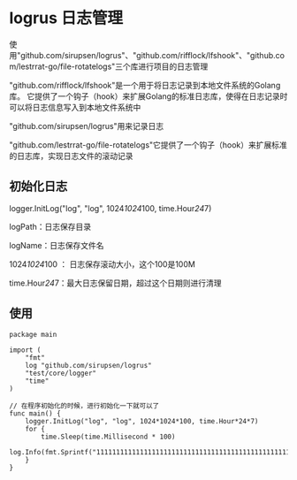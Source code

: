 # logrus 日志管理
使用"github.com/sirupsen/logrus"、"github.com/rifflock/lfshook"、"github.com/lestrrat-go/file-rotatelogs"三个库进行项目的日志管理

"github.com/rifflock/lfshook"是一个用于将日志记录到本地文件系统的Golang库。 它提供了一个钩子（hook）来扩展Golang的标准日志库，使得在日志记录时可以将日志信息写入到本地文件系统中

"github.com/sirupsen/logrus"用来记录日志

"github.com/lestrrat-go/file-rotatelogs"它提供了一个钩子（hook）来扩展标准的日志库，实现日志文件的滚动记录

## 初始化日志
logger.InitLog("log", "log", 1024*1024*100, time.Hour*24*7)

logPath：日志保存目录

logName：日志保存文件名

1024*1024*100 ： 日志保存滚动大小，这个100是100M

time.Hour*24*7：最大日志保留日期，超过这个日期则进行清理

## 使用
```
package main

import (
	"fmt"
	log "github.com/sirupsen/logrus"
	"test/core/logger"
	"time"
)

// 在程序初始化的时候，进行初始化一下就可以了
func main() {
	logger.InitLog("log", "log", 1024*1024*100, time.Hour*24*7)
	for {
		time.Sleep(time.Millisecond * 100)
		log.Info(fmt.Sprintf("11111111111111111111111111111111111111111111111111"))
	}
}
```